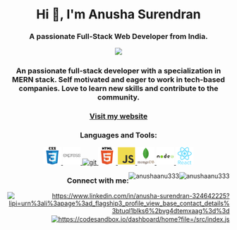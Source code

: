 <h1 align="center">Hi 👋, I'm Anusha Surendran</h1>
<h3 align="center">A passionate Full-Stack Web Developer from India.</h3>

<p align='center'> </h1>
<p align="center">
<a align="center" href="https://github.com/DenverCoder1/readme-typing-svg"><img src="https://readme-typing-svg.herokuapp.com?&font=IBM+Plex+Sans&color=d25f2c&size=25&lines=Welcome+to+my+GitHub+Profile!;I'm+a+Full-Stack+web+developer." /></a>
</p>

<div align="center" size='20px'>
 <h3>
 An passionate full-stack developer with a specialization in MERN stack. Self motivated and eager to work in tech-based companies. Love to learn new skills and contribute to the community.
 </h3>
</div>

<h3 align="center" text-decoration="none"><a href="https://rajnarayana.netlify.app/" target="_blank" rel="noopener noreferrer" >
    Visit my website
</a></h3>

<h3 align="center">Languages and Tools:</h3>
<p align="center"> <a href="https://www.w3schools.com/css/" target="_blank" rel="noreferrer"> <img src="https://raw.githubusercontent.com/devicons/devicon/master/icons/css3/css3-original-wordmark.svg" alt="css3" width="40" height="40"/> </a> <a href="https://expressjs.com" target="_blank" rel="noreferrer"> <img src="https://raw.githubusercontent.com/devicons/devicon/master/icons/express/express-original-wordmark.svg" alt="express" width="40" height="40"/> </a> <a href="https://git-scm.com/" target="_blank" rel="noreferrer"> <img src="https://www.vectorlogo.zone/logos/git-scm/git-scm-icon.svg" alt="git" width="40" height="40"/> </a> <a href="https://www.w3.org/html/" target="_blank" rel="noreferrer"> <img src="https://raw.githubusercontent.com/devicons/devicon/master/icons/html5/html5-original-wordmark.svg" alt="html5" width="40" height="40"/> </a> <a href="https://developer.mozilla.org/en-US/docs/Web/JavaScript" target="_blank" rel="noreferrer"> <img src="https://raw.githubusercontent.com/devicons/devicon/master/icons/javascript/javascript-original.svg" alt="javascript" width="40" height="40"/> </a> <a href="https://www.mongodb.com/" target="_blank" rel="noreferrer"> <img src="https://raw.githubusercontent.com/devicons/devicon/master/icons/mongodb/mongodb-original-wordmark.svg" alt="mongodb" width="40" height="40"/> </a> <a href="https://nodejs.org" target="_blank" rel="noreferrer"> <img src="https://raw.githubusercontent.com/devicons/devicon/master/icons/nodejs/nodejs-original-wordmark.svg" alt="nodejs" width="40" height="40"/> </a> <a href="https://reactjs.org/" target="_blank" rel="noreferrer"> <img src="https://raw.githubusercontent.com/devicons/devicon/master/icons/react/react-original-wordmark.svg" alt="react" width="40" height="40"/> </a> </p>
  </div>
<div align="center">
<p><img align="right" src="https://github-readme-stats.vercel.app/api/top-langs?username=anushaanu333&show_icons=true&locale=en&layout=compact" alt="anushaanu333" /></p>
  </div>
  



<div align="center">

<p><img align="right" src="https://github-readme-streak-stats.herokuapp.com/?user=anushaanu333&" alt="anushaanu333" /></p>
 </div>



<h3 align="right">Connect with me:</h3>
<p align="right">
<a href="https://linkedin.com/in/https://www.linkedin.com/in/anusha-surendran-324642225?lipi=urn%3ali%3apage%3ad_flagship3_profile_view_base_contact_details%3btuql1blks6%2bvg4dtemxaag%3d%3d" target="blank"><img align="center" src="https://raw.githubusercontent.com/rahuldkjain/github-profile-readme-generator/master/src/images/icons/Social/linked-in-alt.svg" alt="https://www.linkedin.com/in/anusha-surendran-324642225?lipi=urn%3ali%3apage%3ad_flagship3_profile_view_base_contact_details%3btuql1blks6%2bvg4dtemxaag%3d%3d" height="30" width="40" /></a>
<a href="https://codesandbox.com/https://codesandbox.io/dashboard/home?file=/src/index.js" target="blank"><img align="center" src="https://raw.githubusercontent.com/rahuldkjain/github-profile-readme-generator/master/src/images/icons/Social/codesandbox.svg" alt="https://codesandbox.io/dashboard/home?file=/src/index.js" height="30" width="40" /></a>
</p>
